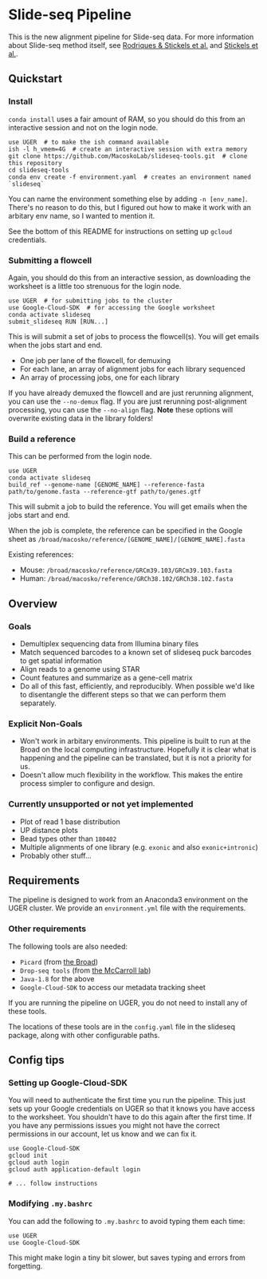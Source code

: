 # Slide-seq Pipeline

This is the new alignment pipeline for Slide-seq data. For more information about Slide-seq method itself, see [Rodriques & Stickels et al.](http://doi.org/10.1126/science.aaw1219) and [Stickels et al.](https://doi.org/10.1038/s41587-020-0739-1).

## Quickstart

### Install

`conda install` uses a fair amount of RAM, so you should do this from an interactive session and not on the login node.

```shell
use UGER  # to make the ish command available
ish -l h_vmem=4G  # create an interactive session with extra memory
git clone https://github.com/MacoskoLab/slideseq-tools.git  # clone this repository
cd slideseq-tools
conda env create -f environment.yaml  # creates an environment named `slideseq`
```

You can name the environment something else by adding `-n [env_name]`. There's no reason to do this, but I figured out how to make it work with an arbitary env name, so I wanted to mention it.

See the bottom of this README for instructions on setting up `gcloud` credentials.

### Submitting a flowcell

Again, you should do this from an interactive session, as downloading the worksheet is a little too strenuous for the login node.

```shell
use UGER  # for submitting jobs to the cluster
use Google-Cloud-SDK  # for accessing the Google worksheet
conda activate slideseq
submit_slideseq RUN [RUN...]
```

This is will submit a set of jobs to process the flowcell(s). You will get emails when the jobs start and end.

 - One job per lane of the flowcell, for demuxing
 - For each lane, an array of alignment jobs for each library sequenced
 - An array of processing jobs, one for each library

If you have already demuxed the flowcell and are just rerunning alignment, you can use the `--no-demux` flag. If you are just rerunning post-alignment processing, you can use the `--no-align` flag. **Note** these options will overwrite existing data in the library folders!

### Build a reference

This can be performed from the login node.

```shell
use UGER
conda activate slideseq
build_ref --genome-name [GENOME_NAME] --reference-fasta path/to/genome.fasta --reference-gtf path/to/genes.gtf
```

This will submit a job to build the reference. You will get emails when the jobs start and end.

When the job is complete, the reference can be specified in the Google sheet as `/broad/macosko/reference/[GENOME_NAME]/[GENOME_NAME].fasta`

Existing references:

 - Mouse: `/broad/macosko/reference/GRCm39.103/GRCm39.103.fasta`
 - Human: `/broad/macosko/reference/GRCh38.102/GRCh38.102.fasta`

## Overview

### Goals

 - Demultiplex sequencing data from Illumina binary files
 - Match sequenced barcodes to a known set of slideseq puck barcodes to get spatial information
 - Align reads to a genome using STAR
 - Count features and summarize as a gene-cell matrix
 - Do all of this fast, efficiently, and reproducibly. When possible we'd like to disentangle the different steps so that we can perform them separately.

### Explicit Non-Goals

 - Won't work in arbitary environments. This pipeline is built to run at the Broad on the local computing infrastructure. Hopefully it is clear what is happening and the pipeline can be translated, but it is not a priority for us.
 - Doesn't allow much flexibility in the workflow. This makes the entire process simpler to configure and design.

### Currently unsupported or not yet implemented

- Plot of read 1 base distribution
- UP distance plots
- Bead types other than `180402`
- Multiple alignments of one library (e.g. `exonic` and also `exonic+intronic`)
- Probably other stuff...

## Requirements

The pipeline is designed to work from an Anaconda3 environment on the UGER cluster. We provide an `environment.yml` file with the requirements.

### Other requirements

The following tools are also needed:

 - `Picard` (from [the Broad](https://github.com/broadinstitute/picard))
 - `Drop-seq tools` (from [the McCarroll lab](https://github.com/broadinstitute/Drop-seq))
 - `Java-1.8` for the above
 - `Google-Cloud-SDK` to access our metadata tracking sheet

If you are running the pipeline on UGER, you do not need to install any of these tools.

The locations of these tools are in the `config.yaml` file in the slideseq package, along with other configurable paths.

## Config tips

### Setting up Google-Cloud-SDK

You will need to authenticate the first time you run the pipeline. This just sets up your Google credentials on UGER so that it knows you have access to the worksheet. You shouldn't have to do this again after the first time. If you have any permissions issues you might not have the correct permissions in our account, let us know and we can fix it.

```shell
use Google-Cloud-SDK
gcloud init
gcloud auth login
gcloud auth application-default login

# ... follow instructions
```

### Modifying `.my.bashrc`

You can add the following to `.my.bashrc` to avoid typing them each time:

```shell
use UGER
use Google-Cloud-SDK
```

This might make login a tiny bit slower, but saves typing and errors from forgetting.
